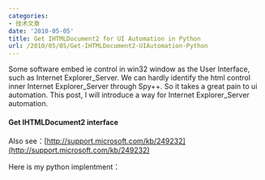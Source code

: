 ```yaml
---
categories:
- 技术文章
date: '2010-05-05'
title: Get IHTMLDocument2 for UI Automation in Python
url: /2010/05/05/Get-IHTMLDocument2-UIAutomation-Python
---
```



<div>Some software embed ie control in win32 window as the User Interface, such as Internet   Explorer_Server. We can hardly identify the html control inner Internet   Explorer_Server through Spy++. So it takes a great pain to ui automation. This post, I will introduce a way for Internet   Explorer_Server automation. 

</div>

#### Get IHTMLDocument2 interface

Also see：[http://support.microsoft.com/kb/249232](http://support.microsoft.com/kb/249232)

Here is my python implentment：
<div><div><div class="cnblogs_code"><div><!--

Code highlighting produced by Actipro CodeHighlighter (freeware)
http://www.CodeHighlighter.com/

--><span style="color: #008000;">#</span><span style="color: #008000;">!/usr/bin/env&nbsp;python</span><span style="color: #008000;">
#</span><span style="color: #008000;">coding:utf-8</span><span style="color: #008000;">
</span><span style="color: #000000;">
</span><span style="color: #800080;">__author__</span><span style="color: #000000;">&nbsp;</span><span style="color: #000000;">=</span><span style="color: #000000;">&nbsp;</span><span style="color: #800000;">'</span><span style="color: #800000;">CoderZh</span><span style="color: #800000;">'</span><span style="color: #000000;">

</span><span style="color: #0000ff;">import</span><span style="color: #000000;">&nbsp;sys

</span><span style="color: #008000;">#</span><span style="color: #008000;">&nbsp;Important&nbsp;for&nbsp;multithreading</span><span style="color: #008000;">
</span><span style="color: #000000;">sys.coinit_flags&nbsp;</span><span style="color: #000000;">=</span><span style="color: #000000;">&nbsp;0&nbsp;</span><span style="color: #008000;">#</span><span style="color: #008000;">&nbsp;pythoncom.COINIT_MULTITHREADED</span><span style="color: #008000;">
</span><span style="color: #000000;">
</span><span style="color: #0000ff;">import</span><span style="color: #000000;">&nbsp;win32com
</span><span style="color: #0000ff;">import</span><span style="color: #000000;">&nbsp;win32com.client
</span><span style="color: #0000ff;">import</span><span style="color: #000000;">&nbsp;win32gui
</span><span style="color: #0000ff;">import</span><span style="color: #000000;">&nbsp;win32con
</span><span style="color: #0000ff;">import</span><span style="color: #000000;">&nbsp;pythoncom

</span><span style="color: #0000ff;">def</span><span style="color: #000000;">&nbsp;getIEServer(hwnd,&nbsp;ieServer):
&nbsp;&nbsp;&nbsp;&nbsp;</span><span style="color: #0000ff;">if</span><span style="color: #000000;">&nbsp;win32gui.GetClassName(hwnd)&nbsp;</span><span style="color: #000000;">==</span><span style="color: #000000;">&nbsp;</span><span style="color: #800000;">'</span><span style="color: #800000;">Internet&nbsp;Explorer_Server</span><span style="color: #800000;">'</span><span style="color: #000000;">:
&nbsp;&nbsp;&nbsp;&nbsp;&nbsp;&nbsp;&nbsp;&nbsp;ieServer.append(hwnd)

</span><span style="color: #0000ff;">if</span><span style="color: #000000;">&nbsp;</span><span style="color: #800080;">__name__</span><span style="color: #000000;">&nbsp;</span><span style="color: #000000;">==</span><span style="color: #000000;">&nbsp;</span><span style="color: #800000;">'</span><span style="color: #800000;">__main__</span><span style="color: #800000;">'</span><span style="color: #000000;">:
&nbsp;&nbsp;&nbsp;&nbsp;</span><span style="color: #008000;">#</span><span style="color: #008000;">pythoncom.CoInitializeEx(0)&nbsp;#&nbsp;not&nbsp;use&nbsp;this&nbsp;for&nbsp;multithreading</span><span style="color: #008000;">
</span><span style="color: #000000;">&nbsp;&nbsp;&nbsp;&nbsp;mainHwnd&nbsp;</span><span style="color: #000000;">=</span><span style="color: #000000;">&nbsp;win32gui.FindWindow(</span><span style="color: #800000;">'</span><span style="color: #800000;">windowclass</span><span style="color: #800000;">'</span><span style="color: #000000;">,&nbsp;</span><span style="color: #800000;">'</span><span style="color: #800000;">windowtitle</span><span style="color: #800000;">'</span><span style="color: #000000;">)
&nbsp;&nbsp;&nbsp;&nbsp;</span><span style="color: #0000ff;">if</span><span style="color: #000000;">&nbsp;mainHwnd:
&nbsp;&nbsp;&nbsp;&nbsp;&nbsp;&nbsp;&nbsp;&nbsp;ieServers&nbsp;</span><span style="color: #000000;">=</span><span style="color: #000000;">&nbsp;[]
&nbsp;&nbsp;&nbsp;&nbsp;&nbsp;&nbsp;&nbsp;&nbsp;win32gui.EnumChildWindows(mainHwnd,&nbsp;getIEServer,&nbsp;ieServers)
&nbsp;&nbsp;&nbsp;&nbsp;&nbsp;&nbsp;&nbsp;&nbsp;</span><span style="color: #0000ff;">if</span><span style="color: #000000;">&nbsp;len(ieServers)&nbsp;</span><span style="color: #000000;">&gt;</span><span style="color: #000000;">&nbsp;0:
&nbsp;&nbsp;&nbsp;&nbsp;&nbsp;&nbsp;&nbsp;&nbsp;&nbsp;&nbsp;&nbsp;&nbsp;ieServer&nbsp;</span><span style="color: #000000;">=</span><span style="color: #000000;">&nbsp;ieServers[0]
&nbsp;&nbsp;&nbsp;&nbsp;&nbsp;&nbsp;&nbsp;&nbsp;&nbsp;&nbsp;&nbsp;&nbsp;msg&nbsp;</span><span style="color: #000000;">=</span><span style="color: #000000;">&nbsp;win32gui.RegisterWindowMessage(</span><span style="color: #800000;">'</span><span style="color: #800000;">WM_HTML_GETOBJECT</span><span style="color: #800000;">'</span><span style="color: #000000;">)
&nbsp;&nbsp;&nbsp;&nbsp;&nbsp;&nbsp;&nbsp;&nbsp;&nbsp;&nbsp;&nbsp;&nbsp;ret,&nbsp;result&nbsp;</span><span style="color: #000000;">=</span><span style="color: #000000;">&nbsp;win32gui.SendMessageTimeout(ieServer,&nbsp;msg,&nbsp;0,&nbsp;0,&nbsp;win32con.SMTO_ABORTIFHUNG,&nbsp;</span><span style="color: #000000;">1000</span><span style="color: #000000;">)
&nbsp;&nbsp;&nbsp;&nbsp;&nbsp;&nbsp;&nbsp;&nbsp;&nbsp;&nbsp;&nbsp;&nbsp;ob&nbsp;</span><span style="color: #000000;">=</span><span style="color: #000000;">&nbsp;pythoncom.ObjectFromLresult(result,&nbsp;pythoncom.IID_IDispatch,&nbsp;0)
&nbsp;&nbsp;&nbsp;&nbsp;&nbsp;&nbsp;&nbsp;&nbsp;&nbsp;&nbsp;&nbsp;&nbsp;doc&nbsp;</span><span style="color: #000000;">=</span><span style="color: #000000;">&nbsp;win32com.client.dynamic.Dispatch(ob)

&nbsp;&nbsp;&nbsp;&nbsp;&nbsp;&nbsp;&nbsp;&nbsp;&nbsp;&nbsp;&nbsp;&nbsp;</span><span style="color: #0000ff;">print</span><span style="color: #000000;">&nbsp;doc.url
&nbsp;&nbsp;&nbsp;&nbsp;&nbsp;&nbsp;&nbsp;&nbsp;&nbsp;&nbsp;&nbsp;&nbsp;doc.all[</span><span style="color: #800000;">'</span><span style="color: #800000;">id</span><span style="color: #800000;">'</span><span style="color: #000000;">].click()

&nbsp;&nbsp;&nbsp;&nbsp;</span><span style="color: #008000;">#</span><span style="color: #008000;">pythoncom.CoUninitialize()</span></div></div><span style="color: #008000;"></span></div></div>

#### Multithreading

IHTMLDocument2 is thread safe, we can not use it in any other thread except the main thread by default. If you want to use it in multi threads, write these code at the top of your file, and remenber do not explicit call pythoncom.CoInitializeEx(0) and pythoncom.CoUninitialize() :
<div><div><div class="cnblogs_code"><div><!--

Code highlighting produced by Actipro CodeHighlighter (freeware)
http://www.CodeHighlighter.com/

--><span style="color: #008000;">#</span><span style="color: #008000;">&nbsp;Important&nbsp;for&nbsp;multithreading</span><span style="color: #008000;">
</span><span style="color: #000000;">sys.coinit_flags&nbsp;</span><span style="color: #000000;">=</span><span style="color: #000000;">&nbsp;0&nbsp;</span><span style="color: #008000;">#</span><span style="color: #008000;">&nbsp;pythoncom.COINIT_MULTITHREADED</span></div></div><span style="color: #008000;"></span></div></div>

Also see：[http://bytes.com/topic/python/answers/26897-multithreaded-com-server-problem](http://bytes.com/topic/python/answers/26897-multithreaded-com-server-problem "http://bytes.com/topic/python/answers/26897-multithreaded-com-server-problem")

&nbsp;

#### IHTMLDocument2 for UI Automation

Also see : [http://msdn.microsoft.com/en-us/library/aa752574%28VS.85%29.aspx](http://msdn.microsoft.com/en-us/library/aa752574%28VS.85%29.aspx "http://msdn.microsoft.com/en-us/library/aa752574%28VS.85%29.aspx")

Now, you can write your own UI Automation framework by IHTMLDocument2.